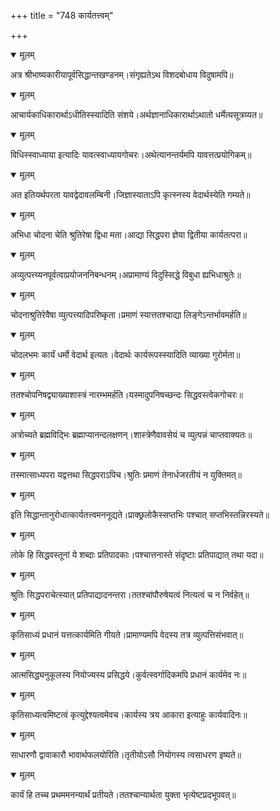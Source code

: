 +++
title = "748 कार्यतत्त्वम्"

+++


<details open><summary>मूलम्</summary>

अत्र श्रीभाष्यकारीयापूर्वसिद्धान्तखण्डनम्।संगृह्यतेऽथ विशदबोधाय विदुषामपि॥
</details>



<details open><summary>मूलम्</summary>

आचार्यकाधिकारार्थाऽधीतिस्स्यादिति संशये।अर्थज्ञानाधिकारार्थाऽथातो धर्मेत्यसूत्रय्यत॥
</details>



<details open><summary>मूलम्</summary>

विधिस्स्वाध्याया इत्यादिः यावत्स्वाध्यायगोचरः।अथेत्यानन्तर्यमपि यावत्तत्प्रयोगिकम्॥
</details>



<details open><summary>मूलम्</summary>

अत इतियर्थपरता यावद्वेदावलम्बिनी।जिज्ञास्याताऽपि कृत्स्नस्य वेदार्थस्येति गम्यते॥
</details>



<details open><summary>मूलम्</summary>

अभिधा चोदना चेति श्रुतिरेषा द्विधा मता।आद्या सिद्धपरा ज्ञेया द्वितीया कार्यतत्परा॥
</details>



<details open><summary>मूलम्</summary>

अव्युत्पत्त्य्यनपूर्वत्वाप्रयोजननिबन्धनम्।अप्रामाण्यं विदुस्सिद्धे विबुधा ह्यभिधाश्रुतेः॥
</details>



<details open><summary>मूलम्</summary>

चोदनाश्रुतिरेवैषा व्युत्पत्त्यादिपरिष्कृता।प्रमाणं स्यात्ततश्चाद्या लिङ्गेऽन्तर्भावमर्हति॥
</details>



<details open><summary>मूलम्</summary>

चोदलभमः कार्यं धर्मो वेदार्थ इत्यतः।वेदार्थः कार्यरूपस्स्यादिति व्याख्या गुरोर्मता॥
</details>



<details open><summary>मूलम्</summary>

ततश्चोपनिषद्व्याख्याशास्त्रं नारम्भमर्हति।यस्मादुपनिषच्छन्दः सिद्धवस्त्वेकगोचरः॥
</details>



<details open><summary>मूलम्</summary>

अत्रोच्यते ब्रह्मविद्भिः ब्रह्माप्यानन्दलक्षणन्।शास्त्रेणैवावसेयं च व्युत्पन्नं चाप्तवाक्यतः॥
</details>



<details open><summary>मूलम्</summary>

तस्मात्साध्यपरा यद्वत्तथा सिद्धपराऽपिच।श्रुतिः प्रमाणं तेनार्धजरतीयं न युक्तिमत्॥
</details>



<details open><summary>मूलम्</summary>

इति सिद्धान्तानुरोधात्कार्यतत्त्वमननूद्यते।प्राक्छ्रलोकैस्सप्तभिः पश्चात् सप्तभिस्तन्निरस्यते॥
</details>



<details open><summary>मूलम्</summary>

लोके हि सिद्धवस्तूनां ये शब्दाः प्रतिपादकाः।पश्चात्तनास्ते संदृष्टाः प्रतिपाद्यात् तथा यदा॥
</details>



<details open><summary>मूलम्</summary>

श्रुतिः सिद्धपराचेत्स्यात् प्रतिपाद्यादनन्तरा।ततश्चांपौरुषेयत्वं नित्यत्वं च न निर्वहेत्॥
</details>



<details open><summary>मूलम्</summary>

कृतिसाध्यं प्रधानं यत्तत्कार्यमिति गीयते।प्रामाण्यमपि वेदस्य तत्र व्युत्पत्तिसंभवात्॥
</details>



<details open><summary>मूलम्</summary>

आत्मसिद्ध्यनुकूलस्य नियोज्यस्य प्रसिद्धये।कुर्वत्स्वर्गादिकमपि प्रधानं कार्यमेव नः॥
</details>



<details open><summary>मूलम्</summary>

कृतिसाध्यत्वमिष्टत्वं कृत्युद्देश्यत्वमेवच।कार्यस्य त्रय आकारा इत्याहुः कार्यवादिनः॥
</details>



<details open><summary>मूलम्</summary>

साधारणौ द्वावाकारौ भावार्थफलयोरिति।तृतीयोऽसौ नियोगस्य त्वसाधरण इष्यते॥
</details>



<details open><summary>मूलम्</summary>

कार्यं हि तच्च प्रथममनन्यार्थं प्रतीयते।ततश्चान्यार्थता युक्ता भृत्येष्टप्रदभूपवत्॥
</details>

